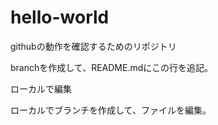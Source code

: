 # hello-world
githubの動作を確認するためのリポジトリ

branchを作成して、README.mdにこの行を追記。

ローカルで編集

ローカルでブランチを作成して、ファイルを編集。